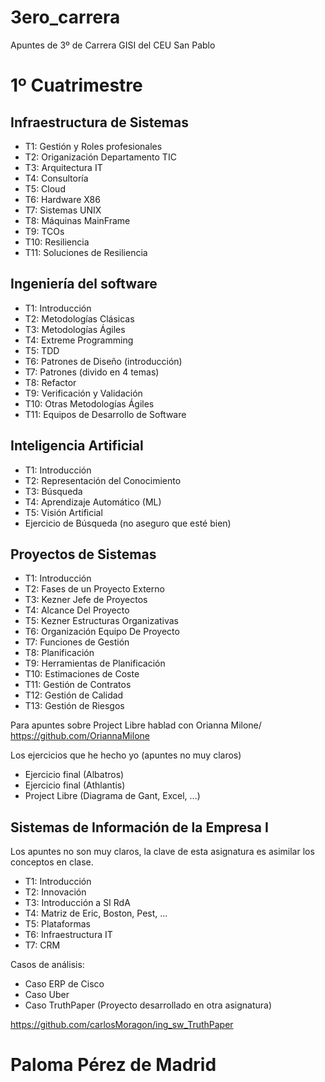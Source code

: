 # 3ero_carrera
Apuntes de 3º de Carrera GISI del CEU San Pablo

# 1º Cuatrimestre
## Infraestructura de Sistemas
- T1: Gestión y Roles profesionales 
- T2: Origanización Departamento TIC
- T3: Arquitectura IT
- T4: Consultoría
- T5: Cloud
- T6: Hardware X86
- T7: Sistemas UNIX
- T8: Máquinas MainFrame
- T9: TCOs
- T10: Resiliencia
- T11: Soluciones de Resiliencia

## Ingeniería del software
- T1: Introducción
- T2: Metodologías Clásicas
- T3: Metodologías Ágiles
- T4: Extreme Programming
- T5: TDD
- T6: Patrones de Diseño (introducción)
- T7: Patrones (divido en 4 temas)
- T8: Refactor
- T9: Verificación y Validación
- T10: Otras Metodologías Ágiles
- T11: Equipos de Desarrollo de Software

## Inteligencia Artificial
- T1: Introducción
- T2: Representación del Conocimiento
- T3: Búsqueda
- T4: Aprendizaje Automático (ML)
- T5: Visión Artificial
- Ejercicio de Búsqueda (no aseguro que esté bien)

## Proyectos de Sistemas
- T1: Introducción
- T2: Fases de un Proyecto Externo
- T3: Kezner Jefe de Proyectos
- T4: Alcance Del Proyecto
- T5: Kezner Estructuras Organizativas
- T6: Organización Equipo De Proyecto
- T7: Funciones de Gestión
- T8: Planificación
- T9: Herramientas de Planificación
- T10: Estimaciones de Coste
- T11: Gestión de Contratos 
- T12: Gestión de Calidad
- T13: Gestión de Riesgos

Para apuntes sobre Project Libre hablad con Orianna Milone/
https://github.com/OriannaMilone

Los ejercicios que he hecho yo (apuntes no muy claros)
- Ejercicio final (Albatros)
- Ejercicio final (Athlantis)
- Project Libre (Diagrama de Gant, Excel, ...)
## Sistemas de Información de la Empresa I
Los apuntes no son muy claros, la clave de esta asignatura es asimilar los conceptos en clase.

- T1: Introducción
- T2: Innovación 
- T3: Introducción a SI RdA
- T4: Matriz de Eric, Boston, Pest, ...
- T5: Plataformas
- T6: Infraestructura IT
- T7: CRM 

Casos de análisis:
- Caso ERP de Cisco
- Caso Uber
- Caso TruthPaper (Proyecto desarrollado en otra asignatura)

https://github.com/carlosMoragon/ing_sw_TruthPaper

# Paloma Pérez de Madrid 
